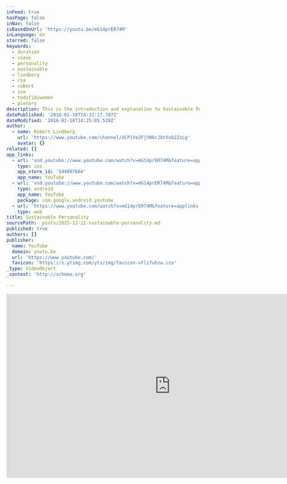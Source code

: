 ```yaml
---
inFeed: true
hasPage: false
inNav: false
isBasedOnUrl: 'https://youtu.be/mG14prER74M'
inLanguage: en
starred: false
keywords:
  - duration
  - views
  - personality
  - sustainable
  - lindberg
  - rsa
  - robert
  - sce
  - tedxfidiwomen
  - plenary
description: This is the introduction and explanation to Sustainable Personality.
datePublished: '2016-01-18T14:31:17.787Z'
dateModified: '2016-01-18T14:25:05.520Z'
author:
  - name: Robert Lindberg
    url: 'https://www.youtube.com/channel/UCPiVe2FjVN6cJbtXvb2ZzLg'
    avatar: {}
related: []
app_links:
  - url: 'vnd.youtube://www.youtube.com/watch?v=mG14prER74M&feature=applinks'
    type: ios
    app_store_id: '544007664'
    app_name: YouTube
  - url: 'vnd.youtube://www.youtube.com/watch?v=mG14prER74M&feature=applinks'
    type: android
    app_name: YouTube
    package: com.google.android.youtube
  - url: 'https://www.youtube.com/watch?v=mG14prER74M&feature=applinks'
    type: web
title: Sustainable Personality
sourcePath: _posts/2015-12-21-sustainable-personality.md
published: true
authors: []
publisher:
  name: YouTube
  domain: youtu.be
  url: 'https://www.youtube.com/'
  favicon: 'https://s.ytimg.com/yts/img/favicon-vflz7uhzw.ico'
_type: VideoObject
_context: 'http://schema.org'

---
```

<iframe src="https://cdn.embedly.com/widgets/media.html?src=https%3A%2F%2Fwww.youtube.com%2Fembed%2FmG14prER74M%3Ffeature%3Doembed&amp;url=https%3A%2F%2Fwww.youtube.com%2Fwatch%3Fv%3DmG14prER74M%26feature%3Dyoutu.be&amp;image=https%3A%2F%2Fi.ytimg.com%2Fvi%2FmG14prER74M%2Fhqdefault.jpg&amp;key=b7d04c9b404c499eba89ee7072e1c4f7&amp;type=text%2Fhtml&amp;schema=youtube" width="854" height="480" scrolling="no" frameborder="0" allowfullscreen="allowfullscreen" style=""></iframe>